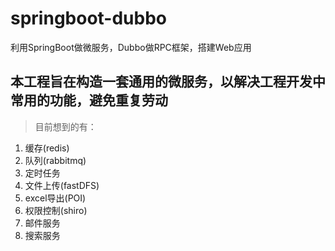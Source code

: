 # springboot-dubbo
利用SpringBoot做微服务，Dubbo做RPC框架，搭建Web应用

## 本工程旨在构造一套通用的微服务，以解决工程开发中常用的功能，避免重复劳动
> 目前想到的有：
1. 缓存(redis)
2. 队列(rabbitmq)
3. 定时任务
4. 文件上传(fastDFS)
5. excel导出(POI)
6. 权限控制(shiro)
7. 邮件服务
8. 搜索服务
